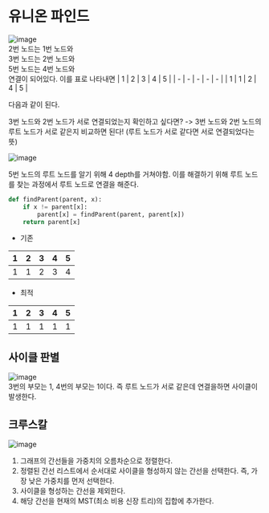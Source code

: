 # 유니온 파인드
![image](https://user-images.githubusercontent.com/81678959/221415304-a369de29-ffa7-4266-a860-4731f588882b.png)   
2번 노드는 1번 노드와   
3번 노드는 2번 노드와   
5번 노드는 4번 노드와   
연결이 되어있다. 이를 표로 나타내면
| 1 | 2 | 3 | 4 | 5 |
| - | - | - | - | - |
| 1 | 1 | 2 | 4 | 5 |   

다음과 같이 된다.   

3번 노드와 2번 노드가 서로 연결되었는지 확인하고 싶다면? -> 3번 노드와 2번 노드의 루트 노드가 서로 같은지 비교하면 된다! (루트 노드가 서로 같다면 서로 연결되었다는 뜻)   

![image](https://user-images.githubusercontent.com/81678959/221415313-9453818a-5921-4334-adf8-5d1179310b42.png)   

5번 노드의 루트 노드를 알기 위해 4 depth를 거쳐야함.
이를 해결하기 위해 루트 노드를 찾는 과정에서 루트 노드로 연결을 해준다.   

```python
def findParent(parent, x):
    if x != parent[x]:
        parent[x] = findParent(parent, parent[x])
    return parent[x]
```

* 기존   

| 1 | 2 | 3 | 4 | 5 |
| - | - | - | - | - |
| 1 | 1 | 2 | 3 | 4 |     


* 최적   

| 1 | 2 | 3 | 4 | 5 |
| - | - | - | - | - |
| 1 | 1 | 1 | 1 | 1 |    


## 사이클 판별
![image](https://user-images.githubusercontent.com/81678959/221415321-ea0e7e7e-3a20-4239-bdec-c7e769256189.png)   
3번의 부모는 1, 4번의 부모는 1이다.
즉 루트 노드가 서로 같은데 연결을하면 사이클이 발생한다.   

## 크루스칼
![image](https://user-images.githubusercontent.com/81678959/221415330-2310770e-0cb8-4fe2-9505-09fb302cfcb0.png)
1. 그래프의 간선들을 가중치의 오름차순으로 정렬한다.
2. 정렬된 간선 리스트에서 순서대로 사이클을 형성하지 않는 간선을 선택한다. 즉, 가장 낮은 가중치를 먼저 선택한다.
3. 사이클을 형성하는 간선을 제외한다.
4. 해당 간선을 현재의 MST(최소 비용 신장 트리)의 집합에 추가한다.
